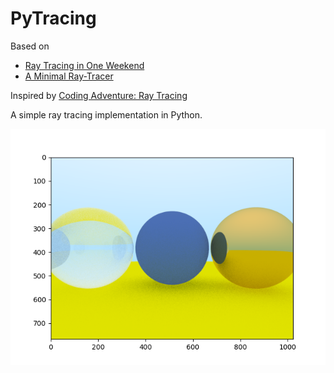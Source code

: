 # PyTracing

Based on
 * [Ray Tracing in One Weekend](https://raytracing.github.io/books/RayTracingInOneWeekend.html)
 * [A Minimal Ray-Tracer](https://www.scratchapixel.com/lessons/3d-basic-rendering/minimal-ray-tracer-rendering-simple-shapes/ray-sphere-intersection.html)

Inspired by [Coding Adventure: Ray Tracing](https://youtu.be/Qz0KTGYJtUk)

A simple ray tracing implementation in Python.

![Example render](https://github.com/mrugacz95/pytracing/blob/main/8_glass.png)